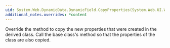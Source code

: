 ```yaml
---
uid: System.Web.DynamicData.DynamicField.CopyProperties(System.Web.UI.WebControls.DataControlField)
additional_notes.overrides: *content
---
```


<p>Override the <xref href="System.Web.DynamicData.DynamicField.CopyProperties(System.Web.UI.WebControls.DataControlField)"></xref> method to copy the new properties that were created in the derived class. Call the base class's <xref href="System.Web.DynamicData.DynamicField.CopyProperties(System.Web.UI.WebControls.DataControlField)"></xref> method so that the properties of the <xref href="System.Web.DynamicData.DynamicField"></xref> class are also copied.</p>


